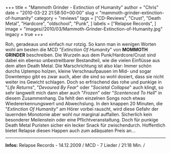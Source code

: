 +++
title = "Mammoth Grinder - Extinction of Humanity"
author = "Chris"
date = "2010-03-22 21:58:50+00:00"
slug = "mammoth-grinder-extinction-of-humanity"
category = "reviews"
tags = ["CD-Reviews", "Crust", "Death Metal", "Hardcore", "oldschool", "Punk", ]
labels = ["Relapse Records", ]
image = "images//2010/03/Mammoth-Grinder-Extinction-of-Humanity.jpg"
legacy = true
+++

Roh, geradeaus und einfach nur rotzig. So kann man in wenigen Worten wohl am besten die MCD "_Extinction Of Humanity_" von **MOMMOTH GRINDER** beschreiben. Die Wurzeln aus dem Punk/Hardcore/Crust sind dabei ein ebenso unbestreitbarer Bestandteil, wie die vielen Einflüsse aus dem alten Death Metal. Die Marschrichtung ist also klar: Immer schön durchs Uptempo holzen, kleine Verschnaufpausen im Mid- und sogar Downtempo gibt es zwar auch, aber die sind so wohl dosiert, dass sie nicht weiter ins Gewicht schlagen.
Doch so erfrischend das rohe und punkige in "_Life Returns_", "_Devoured By Fear_" oder "_Societal Collapse_" auch klingt, so sehr langweilt mich dann aber auch "_Frozen_" oder "_Scentenced To Hell_" in diesem Zusammenhang. Da fehlt den einzelnen Songs noch etwas Wiedererkennungswert und Abwechslung. In den knappen 20 Minuten, die "_Extinction Of Humanity_" am Hörer vorbei rauscht, wird diese Gefahr der lauernden Monotonie aber wohl nur marginal auffallen.
Sicherlich kein besonderer Meilenstein oder eine Pflichtveranstaltung. Doch für punkige Death Metal Puristen sicher ein lecker Snack für zwischendurch. Hoffentlich bietet Relapse diesen Happen auch zum adäquaten Preis an...





---
**Infos:**
Relapse Records - 14.12.2009 / 
MCD - 7 Lieder / 21:18 Min. / 
